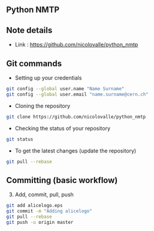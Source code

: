 ## Python NMTP

## Note details



* Link : https://github.com/nicolovalle/python_nmtp




## Git commands


* Setting up your credentials
```sh
git config --global user.name "Name Surname"
git config --global user.email "name.surname@cern.ch"
```


* Cloning the repository
```sh
git clone https://github.com/nicolovalle/python_nmtp
```


* Checking the status of your repository
```sh
git status
```


* To get the latest changes (update the repository)
```sh
git pull --rebase
```




## Committing (basic workflow)


3. Add, commit, pull, push
```sh
git add alicelogo.eps
git commit -m "Adding alicelogo"
git pull --rebase
git push -u origin master
```


